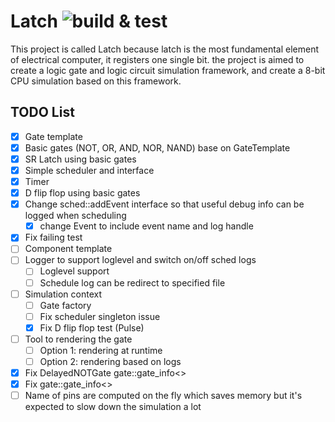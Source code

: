 # Latch ![build & test](https://github.com/daveying/latch/actions/workflows/cmake.yml/badge.svg)

This project is called Latch because latch is the most fundamental element of electrical computer, it registers one single bit. the project is aimed to create a logic gate and logic circuit simulation framework, and create a 8-bit CPU simulation based on this framework.

## TODO List
- [x] Gate template
- [x] Basic gates (NOT, OR, AND, NOR, NAND) base on GateTemplate
- [x] SR Latch using basic gates
- [x] Simple scheduler and interface
- [x] Timer
- [x] D flip flop using basic gates
- [x] Change sched::addEvent interface so that useful debug info can be logged when scheduling
    - [x] change Event to include event name and log handle
- [x] Fix failing test
- [ ] Component template
- [ ] Logger to support loglevel and switch on/off sched logs
    - [ ] Loglevel support
    - [ ] Schedule log can be redirect to specified file
- [ ] Simulation context
    - [ ] Gate factory
    - [ ] Fix scheduler singleton issue
    - [x] Fix D flip flop test (Pulse)
- [ ] Tool to rendering the gate
    - [ ] Option 1: rendering at runtime
    - [ ] Option 2: rendering based on logs
- [x] Fix DelayedNOTGate gate::gate_info<>
- [x] Fix gate::gate_info<>
- [ ] Name of pins are computed on the fly which saves memory but it's expected to slow down the simulation a lot
